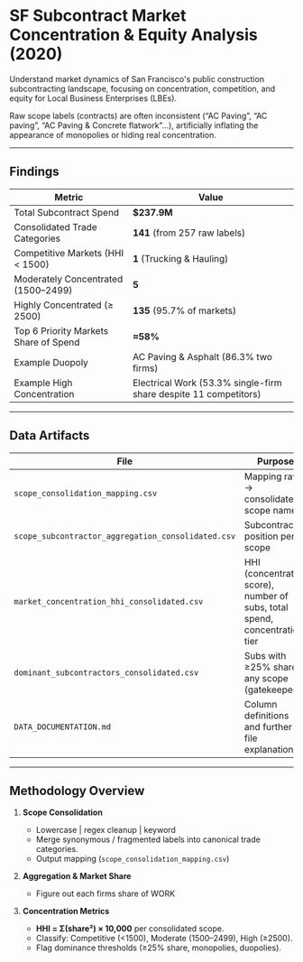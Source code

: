 # SF Subcontract Market Concentration & Equity Analysis (2020)

Understand market dynamics of San Francisco's public construction subcontracting landscape, focusing on concentration, competition, and equity for Local Business Enterprises (LBEs).


Raw scope labels (contracts) are often inconsistent (“AC Paving”, “AC paving”, “AC Paving & Concrete flatwork”…), artificially inflating the appearance of monopolies or hiding real concentration. 

---

## Findings

| Metric | Value |
|--------|-------|
| Total Subcontract Spend | **$237.9M** |
| Consolidated Trade Categories | **141** (from 257 raw labels) |
| Competitive Markets (HHI < 1500) | **1** (Trucking & Hauling) |
| Moderately Concentrated (1500–2499) | **5** |
| Highly Concentrated (≥ 2500) | **135** (95.7% of markets) |
| Top 6 Priority Markets Share of Spend | **≈58%** |
| Example Duopoly | AC Paving & Asphalt (86.3% two firms) |
| Example High Concentration | Electrical Work (53.3% single-firm share despite 11 competitors) |

---

## Data Artifacts

| File | Purpose |
|------|---------|
| `scope_consolidation_mapping.csv` | Mapping raw → consolidated scope names |
| `scope_subcontractor_aggregation_consolidated.csv` | Subcontractor position per scope |
| `market_concentration_hhi_consolidated.csv` | HHI (concentration score), number of subs, total spend, concentration tier |
| `dominant_subcontractors_consolidated.csv` | Subs with ≥25% share in any scope (gatekeepers) |
| `DATA_DOCUMENTATION.md` | Column definitions and further file explanations |


---

## Methodology Overview

1. **Scope Consolidation**  
   - Lowercase | regex cleanup | keyword 
   - Merge synonymous / fragmented labels into canonical trade categories.  
   - Output mapping (`scope_consolidation_mapping.csv`)

2. **Aggregation & Market Share**  
   - Figure out each firms share of WORK

3. **Concentration Metrics**  
   - **HHI = Σ(share²) × 10,000** per consolidated scope.  
   - Classify: Competitive (<1500), Moderate (1500–2499), High (≥2500).  
   - Flag dominance thresholds (≥25% share, monopolies, duopolies).



